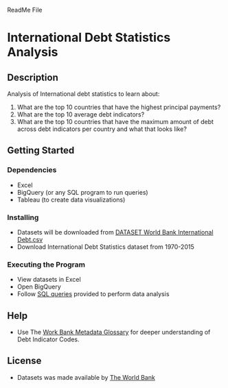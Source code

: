 ReadMe File
# International Debt Statistics Analysis

## Description 
Analysis of International debt statistics to learn about:
1. What are the top 10 countries that have the highest principal payments?
2. What are the top 10 average debt indicators? 
3. What are the top 10 countries that have the maximum amount of debt across debt indicators per country and what that looks like?

## Getting Started

### Dependencies 
* Excel
* BigQuery (or any SQL program to run queries)
* Tableau (to create data visualizations)

### Installing
* Datasets will be downloaded from [DATASET World Bank International Debt.csv](https://github.com/Mital-Doolab/World-Bank-International-Debt-Statistics-Analysis/blob/fbc966234e5f2de2abc2d1a442f65a0c788fc626/DATASET%20World%20Bank%20International%20Debt.csv)
* Download International Debt Statistics dataset from 1970-2015

### Executing the Program
* View datasets in Excel 
* Open BigQuery
* Follow [SQL queries](https://github.com/Mital-Doolab/World-Bank-International-Debt-Statistics-Analysis/blob/main/SQL%20Query%20for%20Analysis) provided to perform data analysis

## Help
* Use The [Work Bank Metadata Glossary](​​https://databank.worldbank.org/metadataglossary/international-debt-statistics/series/viewall) for deeper understanding of Debt Indicator Codes.

## License 
* Datasets was made available by [The World Bank](https://www.worldbank.org/en/home)

